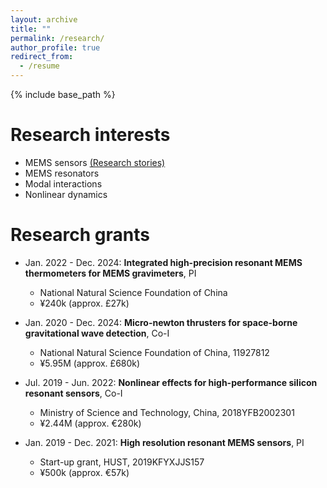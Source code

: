 ```yaml
---
layout: archive
title: ""
permalink: /research/
author_profile: true
redirect_from:
  - /resume
---
```


{% include base_path %}

Research interests
======
<!--<p style="text-decoration:underline;"><a href="/modalinteractions.md">Research project 1: modal interactions</a></p>
-->
* MEMS sensors <a href="/modalinteractions.md">(Research stories)</a>
* MEMS resonators
* Modal interactions
* Nonlinear dynamics

Research grants
======
* Jan. 2022 - Dec. 2024: <b>Integrated high-precision resonant MEMS thermometers for MEMS gravimeters</b>, PI
  * National Natural Science Foundation of China
  * ¥240k (approx. £27k)

* Jan. 2020 - Dec. 2024: <b>Micro-newton thrusters for space-borne gravitational wave detection</b>, Co-I
  * National Natural Science Foundation of China, 11927812
  * ¥5.95M (approx. £680k)


* Jul. 2019 - Jun. 2022: <b>Nonlinear effects for high-performance silicon resonant sensors</b>, Co-I
  * Ministry of Science and Technology, China, 2018YFB2002301
  * ¥2.44M (approx. €280k)  


* Jan. 2019 - Dec. 2021: <b>High resolution resonant MEMS sensors</b>, PI
  * Start-up grant, HUST, 2019KFYXJJS157
  * ¥500k (approx. €57k)
